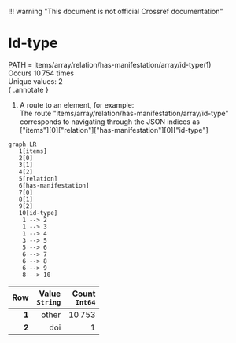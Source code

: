 !!! warning "This document is not official Crossref documentation"
# Id-type
PATH = items/array/relation/has-manifestation/array/id-type(1)  
Occurs 10 754 times  
Unique values: 2  
{ .annotate }

1. A route to an element, for example:  
   The route "items/array/relation/has-manifestation/array/id-type" corresponds to navigating through the JSON indices as  
   ["items"][0]["relation"]["has-manifestation"][0]["id-type"]  

```mermaid
graph LR
   1[items]
   2[0]
   3[1]
   4[2]
   5[relation]
   6[has-manifestation]
   7[0]
   8[1]
   9[2]
   10[id-type]
    1 --> 2
    1 --> 3
    1 --> 4
    3 --> 5
    5 --> 6
    6 --> 7
    6 --> 8
    6 --> 9
    8 --> 10
```

| **Row** | **Value**<br>`String` | **Count**<br>`Int64` |
|--------:|----------------------:|---------------------:|
| **1**   | other                 | 10 753               |
| **2**   | doi                   | 1                    |

